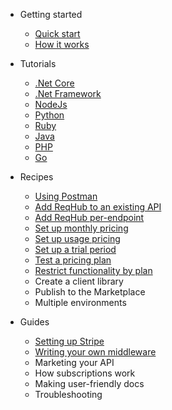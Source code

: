 - Getting started

  - [Quick start](getting-started/quickstart.md)
  - [How it works](getting-started/overview.md)

- Tutorials

  - [.Net Core](tutorials/netcore.md)
  - [.Net Framework](tutorials/netframework.md)
  - [NodeJs](tutorials/nodejs.md)
  - [Python](tutorials/python.md)
  - [Ruby](tutorials/ruby.md)
  - [Java](tutorials/java.md)
  - [PHP](tutorials/php.md)
  - [Go](tutorials/go.md)

- Recipes

  - [Using Postman](recipes/postman.md)
  - [Add ReqHub to an existing API](recipes/existing-api.md)
  - [Add ReqHub per-endpoint](recipes/per-endpoint.md)
  - [Set up monthly pricing](recipes/monthly-pricing.md)
  - [Set up usage pricing](recipes/usage-pricing.md)
  - [Set up a trial period](recipes/trial-periods.md)
  - [Test a pricing plan](recipes/simulating-pricing-plans.md)
  - [Restrict functionality by plan](recipes/functionality-by-plan.md)
  - Create a client library
  - Publish to the Marketplace
  - Multiple environments

- Guides

  - [Setting up Stripe](guides/setting-up-stripe.md)
  - [Writing your own middleware](guides/middleware.md)
  - Marketing your API
  - How subscriptions work
  - Making user-friendly docs
  - Troubleshooting


